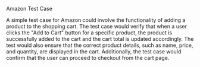 Amazon Test Case

A simple test case for Amazon could involve the functionality of adding a product to the shopping cart. The test case would verify that when a user clicks the "Add to Cart" button for a specific product, the product is successfully added to the cart and the cart total is updated accordingly. The test would also ensure that the correct product details, such as name, price, and quantity, are displayed in the cart. Additionally, the test case would confirm that the user can proceed to checkout from the cart page.
